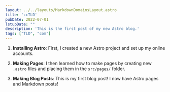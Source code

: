 ```yaml
---
layout: ../../layouts/MarkdownDomainsLayout.astro
title: 'ccTLD'
pubDate: 2022-07-01
lstupDate: ""
description: 'This is the first post of my new Astro blog.'
tags: ["TLD", "com"]
---
```



1. **Installing Astro**: First, I created a new Astro project and set up my online accounts.

2. **Making Pages**: I then learned how to make pages by creating new `.astro` files and placing them in the `src/pages/` folder.

3. **Making Blog Posts**: This is my first blog post! I now have Astro pages and Markdown posts!

